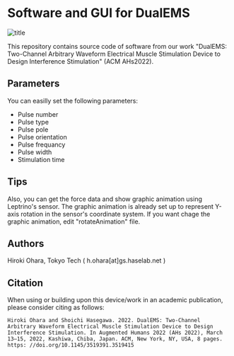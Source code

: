 # Software and GUI for DualEMS
![title](https://user-images.githubusercontent.com/38965082/157209157-13f97a81-257b-4657-9256-5e1b6cb4e87d.jpeg)

This repository contains source code of software from our work "DualEMS: Two-Channel Arbitrary Waveform Electrical Muscle Stimulation Device to Design Interference Stimulation" (ACM AHs2022).


## Parameters
You can easilly set the following parameters:
- Pulse number
- Pulse type
- Pulse pole
- Pulse orientation
- Pulse frequancy
- Pulse width
- Stimulation time


## Tips
Also, you can get the force data and show graphic animation using Leptrino's sensor.
The graphic animation is already set up to represent Y-axis rotation in the sensor's coordinate system.
If you want chage the graphic animation, edit "rotateAnimation" file.


## Authors
Hiroki Ohara, Tokyo Tech ( h.ohara[at]gs.haselab.net )


## Citation
When using or building upon this device/work in an academic publication, please consider citing as follows:
```
Hiroki Ohara and Shoichi Hasegawa. 2022. DualEMS: Two-Channel Arbitrary Waveform Electrical Muscle Stimulation Device to Design Interference Stimulation. In Augmented Humans 2022 (AHs 2022), March 13–15, 2022, Kashiwa, Chiba, Japan. ACM, New York, NY, USA, 8 pages. https: //doi.org/10.1145/3519391.3519415
```
